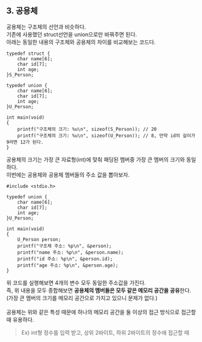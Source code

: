 <h2> <strong> 3. 공용체 </strong> </h2>

공용체는 구조체의 선언과 비슷하다. <br>
기존에 사용했던 struct선언을 union으로만 바꿔주면 된다. <br>
아래는 동일한 내용의 구조체와 공용체의 차이를 비교해보는 코드다.

```(c)
typedef struct {
	char name[6];
	char id[7];
	int age;
}S_Person;

typedef union {
	char name[6];
	char id[7];
	int age;
}U_Person;

int main(void)
{
	printf("구조체의 크기: %u\n", sizeof(S_Person)); // 20
	printf("구조체의 크기: %u\n", sizeof(U_Person)); // 8, 만약 id의 길이가 9라면 12가 된다.
}
```

공용체의 크기는 가장 큰 자료형(int)에 맞춰 패딩된 멤버중 가장 큰 멤버의 크기와 동일하다. <br>
이번에는 공용체와 공용체 멤버들의 주소 값을 뽑아보자.

```(c)
#include <stdio.h>

typedef union {
	char name[6];
	char id[7];
	int age;
}U_Person;

int main(void)
{
	U_Person person;
	printf("구조체 주소: %p\n", &person); 
	printf("name 주소: %p\n", &person.name); 
	printf("id 주소: %p\n", &person.id);
	printf("age 주소: %p\n", &person.age);
}
```

위 코드를 실행해보면 4개의 변수 모두 동일한 주소값을 가진다. <br>
즉, 위 내용을 모두 종합해보면 <b>공용체의 멤버들은 모두 같은 메모리 공간을 공유</b>한다. (가장 큰 멤버의 크기를 메모리 공간으로 가지고 있으니 문제가 없다.) <br>
<br>공용체는 위와 같은 특성 때문에 하나의 메모리 공간을 둘 이상의 접근 방식으로 접근할 때 유용하다.</br>

> Ex) int형 정수를 입력 받고, 상위 2바이트, 하위 2바이트의 정수에 접근할 때